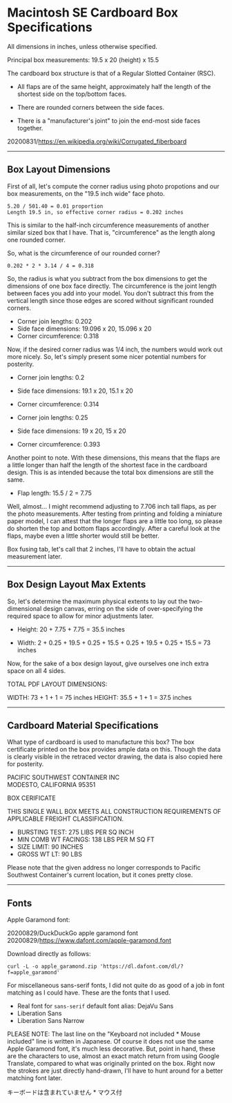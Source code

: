 # Macintosh SE Cardboard Box Specifications

All dimensions in inches, unless otherwise specified.

Principal box measurements: 19.5 x 20 (height) x 15.5

The cardboard box structure is that of a Regular Slotted Container
(RSC).

* All flaps are of the same height, approximately half the length of
  the shortest side on the top/bottom faces.

* There are rounded corners between the side faces.

* There is a "manufacturer's joint" to join the end-most side faces
  together.

20200831/https://en.wikipedia.org/wiki/Corrugated_fiberboard

----------

## Box Layout Dimensions

First of all, let's compute the corner radius using photo propotions
and our box measurements, on the "19.5 inch wide" face photo.

```
5.20 / 501.40 = 0.01 proportion
Length 19.5 in, so effective corner radius = 0.202 inches
```

This is similar to the half-inch circumference measurements of another
similar sized box that I have.  That is, "circumference" as the length
along one rounded corner.

So, what is the circumference of our rounded corner?

```
0.202 * 2 * 3.14 / 4 = 0.318
```

So, the radius is what you subtract from the box dimensions to get the
dimensions of one box face directly.  The circumference is the joint
length between faces you add into your model.  You don't subtract this
from the vertical length since those edges are scored without
significant rounded corners.

* Corner join lengths: 0.202
* Side face dimensions: 19.096 x 20, 15.096 x 20
* Corner circumference: 0.318

Now, if the desired corner radius was 1/4 inch, the numbers would work
out more nicely.  So, let's simply present some nicer potential
numbers for posterity.

* Corner join lengths: 0.2
* Side face dimensions: 19.1 x 20, 15.1 x 20
* Corner circumference: 0.314

* Corner join lengths: 0.25
* Side face dimensions: 19 x 20, 15 x 20
* Corner circumference: 0.393

Another point to note.  With these dimensions, this means that the
flaps are a little longer than half the length of the shortest face in
the cardboard design.  This is as intended because the total box
dimensions are still the same.

* Flap length: 15.5 / 2 = 7.75

Well, almost... I might recommend adjusting to 7.706 inch tall flaps,
as per the photo measurements.  After testing from printing and
folding a miniature paper model, I can attest that the longer flaps
are a little too long, so please do shorten the top and bottom flaps
accordingly.  After a careful look at the flaps, maybe even a little
shorter would still be better.

Box fusing tab, let's call that 2 inches, I'll have to obtain the
actual measurement later.

----------

## Box Design Layout Max Extents

So, let's determine the maximum physical extents to lay out the
two-dimensional design canvas, erring on the side of over-specifying
the required space to allow for minor adjustments later.

* Height: 20 + 7.75 + 7.75 = 35.5 inches

* Width: 2 + 0.25 + 19.5 + 0.25 + 15.5 + 0.25 + 19.5 + 0.25 + 15.5 =
  73 inches

Now, for the sake of a box design layout, give ourselves one inch
extra space on all 4 sides.

TOTAL PDF LAYOUT DIMENSIONS:

WIDTH: 73 + 1 + 1 = 75 inches
HEIGHT: 35.5 + 1 + 1 = 37.5 inches

----------

## Cardboard Material Specifications

What type of cardboard is used to manufacture this box?  The box
certificate printed on the box provides ample data on this.  Though
the data is clearly visible in the retraced vector drawing, the data
is also copied here for posterity.

PACIFIC SOUTHWEST CONTAINER INC  
MODESTO, CALIFORNIA 95351

BOX CERIFICATE

THIS SINGLE WALL BOX MEETS ALL CONSTRUCTION REQUIREMENTS OF APPLICABLE
FREIGHT CLASSIFICATION.

* BURSTING TEST: 275 LIBS PER SQ INCH
* MIN COMB WT FACINGS: 138 LBS PER M SQ FT
* SIZE LIMIT: 90 INCHES
* GROSS WT LT: 90 LBS

Please note that the given address no longer corresponds to Pacific
Southwest Container's current location, but it cones pretty close.

----------

## Fonts

Apple Garamond font:

20200829/DuckDuckGo apple garamond font  
20200829/https://www.dafont.com/apple-garamond.font

Download directly as follows:

```
curl -L -o apple_garamond.zip 'https://dl.dafont.com/dl/?f=apple_garamond'
```

For miscellaneous sans-serif fonts, I did not quite do as good of a
job in font matching as I could have.  These are the fonts that I
used.

* Real font for `sans-serif` default font alias: DejaVu Sans
* Liberation Sans
* Liberation Sans Narrow

PLEASE NOTE: The last line on the "Keyboard not included * Mouse
included" line is written in Japanese.  Of course it does not use the
same Apple Garamond font, it's much less decorative.  But, point in
hand, these are the characters to use, almost an exact match return
from using Google Translate, compared to what was originally printed
on the box.  Right now the strokes are just directly hand-drawn, I'll
have to hunt around for a better matching font later.

キーボードは含まれていません * マウス付
